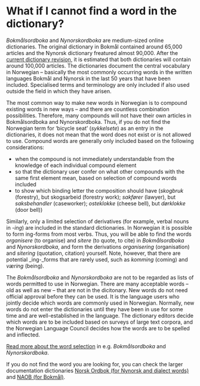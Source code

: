 # What if I cannot find a word in the dictionary?
_Bokmålsordboka_ and _Nynorskordboka_ are medium-sized online dictionaries. The original dictionary in Bokmål contained around 65,000 articles and the Nynorsk dictionary freatured almost 90,000. After the [current dictionary revision](https://www.uib.no/lle/revisjonsprosjektet), it is estimated that both dictionaries will contain around 100,000 articles. The dictionaries document the central vocabulary in Norwegian – basically the most commonly occurring words in the written languages Bokmål and Nynorsk in the last 50 years that have been included. Specialised terms and terminology are only included if also used outside the field in which they have arisen.

The most common way to make new words in Norwegian is to compound existing words in new ways – and there are countless combination possibilities. Therefore, many compounds will not have their own articles in Bokmålsordboka and Nynorskordboka. Thus, if you do not find the Norwegian term for ‘bicycle seat’ (_sykkelsete_) as an entry in the dictionaries, it does not mean that the word does not exist or is not allowed to use. Compound words are generally only included based on the following considerations:

*   when the compound is not immediately understandable from the knowledge of each individual compound element
*   so that the dictionary user confer on what other compounds with the same first element mean, based on selection of compound words included
*   to show which binding letter the composition should have (_skogbruk_ (forestry), but skogsarbeid (forestry work); _sakfører_ (lawyer), but _saksbehandler_ (caseworker); _osteklokke_ (cheese bell), but _dørklokke_ (door bell))

Similarly, only a limited selection of derivatives (for example, verbal nouns in _\-ing_) are included in the standard dictionaries. In Norwegian it is possible to form ing-forms from most verbs. Thus, you will be able to find the words _organisere_ (to organise) and _sitere_ (to quote, to cite) in _Bokmålsordboka_ and _Nynorskordboka_, and form the derivations _organisering_ (organisation) and _sitering_ (quotation, citation) yourself. Note, however, that there are potential _ing-_forms that are rarely used, such as _komming_ (coming) and _væring_ (being).

The _Bokmålsordboka_ and _Nynorskordboka_ are not to be regarded as lists of words permitted to use in Norwegian. There are many acceptable words – old as well as new – that are not in the dicitonary. New words do not need official approval before they can be used. It is the language users who jointly decide which words are commonly used in Norwegian. Normally, new words do not enter the dictionaries until they have been in use for some time and are well-established in the language. The dictionary editors decide which words are to be included based on surveys of large text corpora, and the Norwegian Language Council decides how the words are to be spelled and inflected.

[Read more about the word selection](https://www.sprakradet.no/Vi-og-vart/Publikasjoner/Spraaknytt/spraknytt-2014/Spraknytt-12014/Ord-som-finst-og-ikkje-finst/) in e.g. _Bokmålsordboka_ and _Nynorskordboka_.

If you do not find the word you are looking for, you can check the larger documentation dictionaries [Norsk Ordbok (for Nynorsk and dialect words)](https://alfa.norsk-ordbok.no) and [NAOB (for Bokmål)](https://naob.no/).
